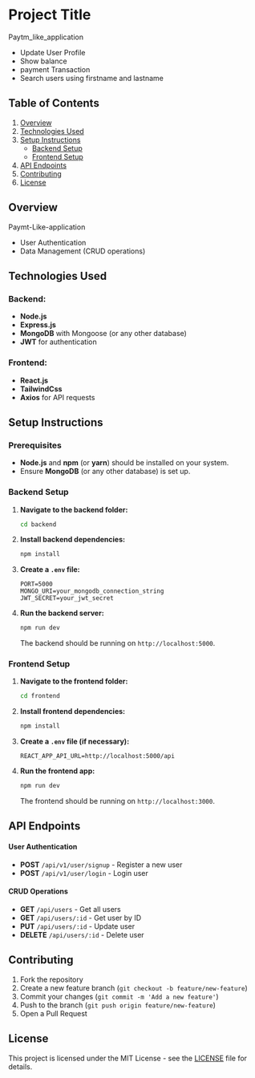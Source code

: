 # Project Title

Paytm_like_application

- Update User Profile
- Show balance
- payment Transaction
- Search users using firstname and lastname

## Table of Contents

1. [Overview](#overview)
2. [Technologies Used](#technologies-used)
3. [Setup Instructions](#setup-instructions)
   - [Backend Setup](#backend-setup)
   - [Frontend Setup](#frontend-setup)
4. [API Endpoints](#api-endpoints)
5. [Contributing](#contributing)
6. [License](#license)

## Overview

Paymt-Like-application

- User Authentication
- Data Management (CRUD operations)

## Technologies Used

### Backend:

- **Node.js**
- **Express.js**
- **MongoDB** with Mongoose (or any other database)
- **JWT** for authentication

### Frontend:

- **React.js**
- **TailwindCss**
- **Axios** for API requests

## Setup Instructions

### Prerequisites

- **Node.js** and **npm** (or **yarn**) should be installed on your system.
- Ensure **MongoDB** (or any other database) is set up.

### Backend Setup

1. **Navigate to the backend folder:**

   ```bash
   cd backend
   ```

2. **Install backend dependencies:**

   ```bash
   npm install
   ```

3. **Create a `.env` file:**

   ```
   PORT=5000
   MONGO_URI=your_mongodb_connection_string
   JWT_SECRET=your_jwt_secret
   ```

4. **Run the backend server:**
   ```bash
   npm run dev
   ```
   The backend should be running on `http://localhost:5000`.

### Frontend Setup

1. **Navigate to the frontend folder:**

   ```bash
   cd frontend
   ```

2. **Install frontend dependencies:**

   ```bash
   npm install
   ```

3. **Create a `.env` file (if necessary):**

   ```
   REACT_APP_API_URL=http://localhost:5000/api
   ```

4. **Run the frontend app:**
   ```bash
   npm run dev
   ```
   The frontend should be running on `http://localhost:3000`.

## API Endpoints

#### User Authentication

- **POST** `/api/v1/user/signup` - Register a new user
- **POST** `/api/v1/user/login` - Login user

#### CRUD Operations

- **GET** `/api/users` - Get all users
- **GET** `/api/users/:id` - Get user by ID
- **PUT** `/api/users/:id` - Update user
- **DELETE** `/api/users/:id` - Delete user

## Contributing

1. Fork the repository
2. Create a new feature branch (`git checkout -b feature/new-feature`)
3. Commit your changes (`git commit -m 'Add a new feature'`)
4. Push to the branch (`git push origin feature/new-feature`)
5. Open a Pull Request

## License

This project is licensed under the MIT License - see the [LICENSE](LICENSE) file for details.
